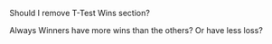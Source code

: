 Should I remove T-Test Wins section?

Always Winners have more wins than the others? Or have less loss?